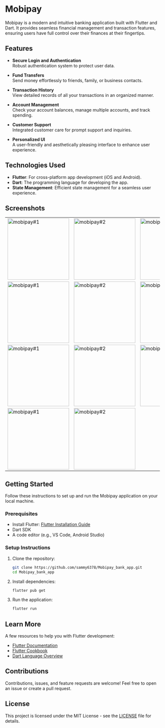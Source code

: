 
# Mobipay

Mobipay is a modern and intuitive banking application built with Flutter and Dart. It provides seamless financial management and transaction features, ensuring users have full control over their finances at their fingertips.

## Features

- **Secure Login and Authentication**   
  Robust authentication system to protect user data.

- **Fund Transfers**  
  Send money effortlessly to friends, family, or business contacts.

- **Transaction History**  
  View detailed records of all your transactions in an organized manner.

- **Account Management**  
  Check your account balances, manage multiple accounts, and track spending.

- **Customer Support**  
  Integrated customer care for prompt support and inquiries.

- **Personalized UI**  
  A user-friendly and aesthetically pleasing interface to enhance user experience.

## Technologies Used

- **Flutter**: For cross-platform app development (iOS and Android).  
- **Dart**: The programming language for developing the app.  
- **State Management**: Efficient state management for a seamless user experience.  

## Screenshots

<table style="width:100%; table-layout:fixed; border-collapse:collapse;">
  <tr>
    <td><img src="https://github.com/user-attachments/assets/b1cf0de2-1bb7-406c-a817-84378e219bd5" alt="mobipay#1" width="200"/></td>
    <td><img src="https://github.com/user-attachments/assets/984a0aff-12d5-4496-a35f-8e6fc12f2654" alt="mobipay#2" width="200"/></td>
    <td><img src="https://github.com/user-attachments/assets/33e42af1-4869-4a56-ac1a-0726c86028d5" alt="mobipay#3" width="200"/></td>
  </tr>
  <tr>
    <td><img src="https://github.com/user-attachments/assets/d55fbfb2-60a4-4e06-ad86-a9c802f3057e" alt="mobipay#1" width="200"/></td>
    <td><img src="https://github.com/user-attachments/assets/b74f3b56-854e-4d6a-9704-a1ef691a9a59" alt="mobipay#2" width="200"/></td>
    <td><img src="https://github.com/user-attachments/assets/2e60d626-cbee-4486-976c-8de7facb6f15" alt="mobipay#3" width="200"/></td>
  </tr>
  <tr>
    <td><img src="https://github.com/user-attachments/assets/1f87e156-1496-4842-b8f4-73336f8f3e43" alt="mobipay#1" width="200"/></td>
    <td><img src="https://github.com/user-attachments/assets/9ad60205-d484-4ab7-b918-7e46b44e5b70" alt="mobipay#2" width="200"/></td>
    <td><img src="https://github.com/user-attachments/assets/e9759d60-1356-49cc-990f-1a9f6499b59a" alt="mobipay#3" width="200"/></td>
  </tr>
  <tr>
    <td><img src="https://github.com/user-attachments/assets/db463696-2087-41ae-8cb3-1acdc654a9ab" alt="mobipay#1" width="200"/></td>
    <td><img src="https://github.com/user-attachments/assets/a4d11271-8c9e-439d-aae2-325207f6d93a" alt="mobipay#2" width="200"/></td>
  </tr>
</table>



## Getting Started

Follow these instructions to set up and run the Mobipay application on your local machine.

### Prerequisites

- Install Flutter: [Flutter Installation Guide](https://docs.flutter.dev/get-started/install)
- Dart SDK
- A code editor (e.g., VS Code, Android Studio)

### Setup Instructions

1. Clone the repository:
   ```bash
   git clone https://github.com/sammy6378/Mobipay_bank_app.git
   cd Mobipay_bank_app
   ```

2. Install dependencies:
   ```bash
   flutter pub get
   ```

3. Run the application:
   ```bash
   flutter run
   ```

## Learn More

A few resources to help you with Flutter development:

- [Flutter Documentation](https://docs.flutter.dev/)
- [Flutter Cookbook](https://docs.flutter.dev/cookbook)
- [Dart Language Overview](https://dart.dev/guides)

## Contributions

Contributions, issues, and feature requests are welcome! Feel free to open an issue or create a pull request.

## License

This project is licensed under the MIT License - see the [LICENSE](LICENSE) file for details.

